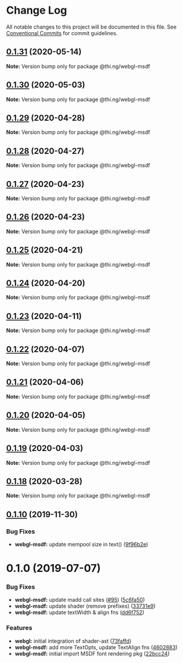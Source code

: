 # Change Log

All notable changes to this project will be documented in this file.
See [Conventional Commits](https://conventionalcommits.org) for commit guidelines.

## [0.1.31](https://github.com/thi-ng/umbrella/compare/@thi.ng/webgl-msdf@0.1.30...@thi.ng/webgl-msdf@0.1.31) (2020-05-14)

**Note:** Version bump only for package @thi.ng/webgl-msdf





## [0.1.30](https://github.com/thi-ng/umbrella/compare/@thi.ng/webgl-msdf@0.1.29...@thi.ng/webgl-msdf@0.1.30) (2020-05-03)

**Note:** Version bump only for package @thi.ng/webgl-msdf





## [0.1.29](https://github.com/thi-ng/umbrella/compare/@thi.ng/webgl-msdf@0.1.28...@thi.ng/webgl-msdf@0.1.29) (2020-04-28)

**Note:** Version bump only for package @thi.ng/webgl-msdf





## [0.1.28](https://github.com/thi-ng/umbrella/compare/@thi.ng/webgl-msdf@0.1.27...@thi.ng/webgl-msdf@0.1.28) (2020-04-27)

**Note:** Version bump only for package @thi.ng/webgl-msdf





## [0.1.27](https://github.com/thi-ng/umbrella/compare/@thi.ng/webgl-msdf@0.1.26...@thi.ng/webgl-msdf@0.1.27) (2020-04-23)

**Note:** Version bump only for package @thi.ng/webgl-msdf





## [0.1.26](https://github.com/thi-ng/umbrella/compare/@thi.ng/webgl-msdf@0.1.25...@thi.ng/webgl-msdf@0.1.26) (2020-04-23)

**Note:** Version bump only for package @thi.ng/webgl-msdf





## [0.1.25](https://github.com/thi-ng/umbrella/compare/@thi.ng/webgl-msdf@0.1.24...@thi.ng/webgl-msdf@0.1.25) (2020-04-21)

**Note:** Version bump only for package @thi.ng/webgl-msdf





## [0.1.24](https://github.com/thi-ng/umbrella/compare/@thi.ng/webgl-msdf@0.1.23...@thi.ng/webgl-msdf@0.1.24) (2020-04-20)

**Note:** Version bump only for package @thi.ng/webgl-msdf





## [0.1.23](https://github.com/thi-ng/umbrella/compare/@thi.ng/webgl-msdf@0.1.22...@thi.ng/webgl-msdf@0.1.23) (2020-04-11)

**Note:** Version bump only for package @thi.ng/webgl-msdf





## [0.1.22](https://github.com/thi-ng/umbrella/compare/@thi.ng/webgl-msdf@0.1.21...@thi.ng/webgl-msdf@0.1.22) (2020-04-07)

**Note:** Version bump only for package @thi.ng/webgl-msdf





## [0.1.21](https://github.com/thi-ng/umbrella/compare/@thi.ng/webgl-msdf@0.1.20...@thi.ng/webgl-msdf@0.1.21) (2020-04-06)

**Note:** Version bump only for package @thi.ng/webgl-msdf





## [0.1.20](https://github.com/thi-ng/umbrella/compare/@thi.ng/webgl-msdf@0.1.19...@thi.ng/webgl-msdf@0.1.20) (2020-04-05)

**Note:** Version bump only for package @thi.ng/webgl-msdf





## [0.1.19](https://github.com/thi-ng/umbrella/compare/@thi.ng/webgl-msdf@0.1.18...@thi.ng/webgl-msdf@0.1.19) (2020-04-03)

**Note:** Version bump only for package @thi.ng/webgl-msdf





## [0.1.18](https://github.com/thi-ng/umbrella/compare/@thi.ng/webgl-msdf@0.1.17...@thi.ng/webgl-msdf@0.1.18) (2020-03-28)

**Note:** Version bump only for package @thi.ng/webgl-msdf





## [0.1.10](https://github.com/thi-ng/umbrella/compare/@thi.ng/webgl-msdf@0.1.9...@thi.ng/webgl-msdf@0.1.10) (2019-11-30)

### Bug Fixes

* **webgl-msdf:** update mempool size in text() ([9f96b2e](https://github.com/thi-ng/umbrella/commit/9f96b2ec525cd8d8a5d5e31d39352f0c6e350991))

# 0.1.0 (2019-07-07)

### Bug Fixes

* **webgl-msdf:** update madd call sites ([#95](https://github.com/thi-ng/umbrella/issues/95)) ([5c6fa50](https://github.com/thi-ng/umbrella/commit/5c6fa50))
* **webgl-msdf:** update shader (remove prefixes) ([33731e9](https://github.com/thi-ng/umbrella/commit/33731e9))
* **webgl-msdf:** update textWidth & align fns ([dd6f752](https://github.com/thi-ng/umbrella/commit/dd6f752))

### Features

* **webgl:** initial integration of shader-ast ([73faffd](https://github.com/thi-ng/umbrella/commit/73faffd))
* **webgl-msdf:** add more TextOpts, update TextAlign fns ([4602883](https://github.com/thi-ng/umbrella/commit/4602883))
* **webgl-msdf:** initial import MSDF font rendering pkg ([22bcc24](https://github.com/thi-ng/umbrella/commit/22bcc24))
